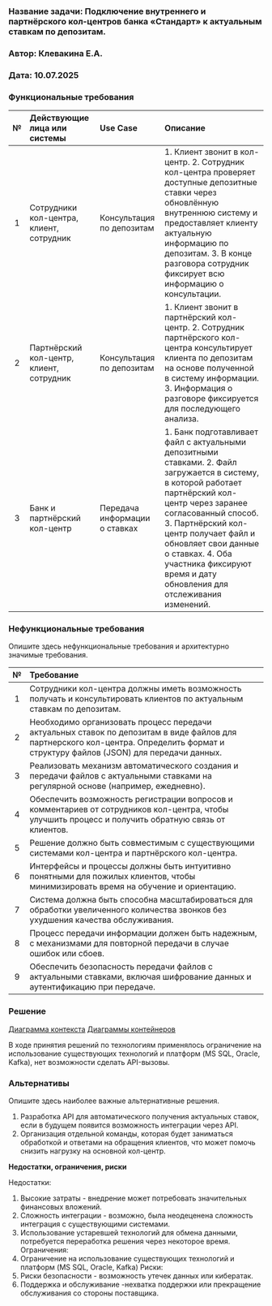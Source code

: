 ### <a name="_b7urdng99y53"></a>**Название задачи:** Подключение внутреннего и партнёрского кол-центров банка «Стандарт» к актуальным ставкам по депозитам.
### <a name="_hjk0fkfyohdk"></a>**Автор:** Клевакина Е.А.
### <a name="_uanumrh8zrui"></a>**Дата:** 10.07.2025
### <a name="_3bfxc9a45514"></a>**Функциональные требования**


|**№**| **Действующие лица или системы**          |**Use Case**|**Описание**|
| :-: |:------------------------------------------| :- | :- |
| 1	| Сотрудники кол-центра, клиент, сотрудник	                    | Консультация по депозитам	| 1. Клиент звонит в кол-центр.  2. Сотрудник  кол-центра проверяет доступные депозитные ставки через обновлённую внутреннюю систему и предоставляет клиенту актуальную информацию по депозитам. 3. В конце разговора сотрудник фиксирует всю информацию о консультации.
| 2	| Партнёрский кол-центр, клиент, сотрудник	 | Консультация по депозитам	|  1. Клиент звонит в партнёрский кол-центр. 2. Сотрудник партнёрского кол-центра консультирует клиента по депозитам на основе полученной в систему информации. 3. Информация о разговоре фиксируется для последующего анализа.
| 3	| Банк и партнёрский кол-центр	             | Передача информации о ставках	| 1. Банк подготавливает файл с актуальными депозитными ставками. 2. Файл загружается в систему, в которой работает партнёрский кол-центр через заранее согласованный способ. 3. Партнёрский кол-центр получает файл и обновляет свои данные о ставках. 4. Оба участника фиксируют время и дату обновления для отслеживания изменений.


### <a name="_u8xz25hbrgql"></a>**Нефункциональные требования**
Опишите здесь нефункциональные требования и архитектурно значимые требования.

|**№**| **Требование**                                                                                                                                                                     |
| :-: |:-----------------------------------------------------------------------------------------------------------------------------------------------------------------------------------|
| 1 | Сотрудники кол-центра должны иметь возможность получать и консультировать клиентов по актуальным ставкам по депозитам.                                                             | 
| 2 | Необходимо организовать процесс передачи актуальных ставок по депозитам в виде файлов для партнерского кол-центра. Определить формат и структуру файлов (JSON) для передачи данных.| 
| 3 | Реализовать механизм автоматического создания и передачи файлов с актуальными ставками на регулярной основе (например, ежедневно).                                                 | 
| 4 | Обеспечить возможность регистрации вопросов и комментариев от сотрудников кол-центра, чтобы улучшить процесс и получить обратную связь от клиентов.                                | 
| 5| Решение должно быть совместимым с существующими системами кол-центра и партнёрского кол-центра.                                                                                    | 
| 6| Интерфейсы и процессы должны быть интуитивно понятными для пожилых клиентов, чтобы минимизировать время на обучение и ориентацию.                                                  | 
| 7| Система должна быть способна масштабироваться для обработки увеличенного количества звонков без ухудшения качества обслуживания.                                                   | 
| 8| Процесс передачи информации должен быть надежным, с механизмами для повторной передачи в случае ошибок или сбоев.                                                                  | 
| 9| Обеспечить безопасность передачи файлов с актуальными ставками, включая шифрование данных и аутентификацию при передаче.                                                           | 
### <a name="_qmphm5d6rvi3"></a>**Решение**
[Диаграмма контекста](диаграмма_контекста.pluntuml)
[Диаграммы контейнеров](диаграммы_контейнеров.pluntuml)

В ходе принятия решений по технологиям применялось ограничение на использование существующих технологий и платформ (MS SQL, Oracle, Kafka), нет возможности сделать API-вызовы.
### <a name="_bjrr7veeh80c"></a>**Альтернативы**
Опишите здесь наиболее важные альтернативные решения.

1. Разработка API для автоматического получения актуальных ставок, если в будущем появится возможность интеграции через API.
2. Организация отдельной команды, которая будет заниматься обработкой и ответами на обращения клиентов, что может помочь снизить нагрузку на основной кол-центр.

**Недостатки, ограничения, риски**

Недостатки:
1. Высокие затраты - внедрение может потребовать значительных финансовых вложений.
2. Сложность интеграции - возможно, была неодеценена сложность интеграция с существующими системами.
3. Использование устаревшей технологий для обмена данными, потребуется переработка решения через некоторое время.
Ограничения:
4. Ограничение на использование существующих технологий и платформ (MS SQL, Oracle, Kafka)
Риски:
5. Риски безопасности - возможность утечек данных или кибератак.
6. Поддержка и обслуживание -нехватка поддержки или прекращение обслуживания со стороны поставщика.
